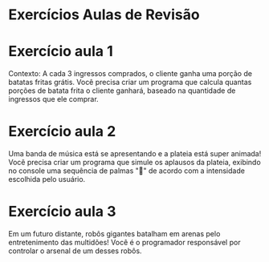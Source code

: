 # Exercícios Aulas de Revisão

# Exercício aula 1

Contexto: A cada 3 ingressos comprados, o cliente ganha uma porção de batatas fritas grátis. Você precisa criar um programa que calcula quantas porções de batata frita o cliente ganhará, baseado na quantidade de ingressos que ele comprar.

# Exercício aula 2

Uma banda de música está se apresentando e a plateia está super animada! Você precisa criar um programa que simule os aplausos da plateia, exibindo no console uma sequência de palmas "👏" de acordo com a intensidade escolhida pelo usuário.

# Exercício aula 3

Em um futuro distante, robôs gigantes batalham em arenas pelo entretenimento das multidões! Você é o programador responsável por controlar o arsenal de um desses robôs.